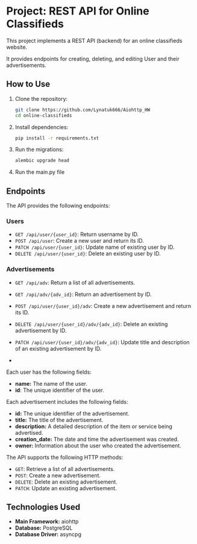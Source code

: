 # Project: REST API for Online Classifieds

This project implements a REST API (backend) for an online classifieds website.

It provides endpoints for creating, deleting, and editing User and their advertisements.

## How to Use

1. Clone the repository:
    ```bash
    git clone https://github.com/Lynatuk666/Aiohttp_HW
    cd online-classifieds
    ```

2. Install dependencies:
    ```bash
    pip install -r requirements.txt
    ```

3. Run the migrations:
    ```bash
    alembic upgrade head
    ```

4. Run the main.py file

## Endpoints

The API provides the following endpoints:

### Users

-   `GET /api/user/{user_id}`: Return username by ID.
-   `POST /api/user`: Create a new user and return its ID.
-   `PATCH /api/user/{user_id}`: Update name of existing user by ID.
-   `DELETE /api/user/{user_id}`: Delete an existing user by ID.

### Advertisements

-   `GET /api/adv`: Return a list of all advertisements.
-   `GET /api/adv/{adv_id}`: Return an advertisement by ID.

-   `POST /api/user/{user_id}/adv`: Create a new advertisement and return its ID.
-   `DELETE /api/user/{user_id}/adv/{adv_id}`: Delete an existing advertisement by ID.
-   `PATCH /api/user/{user_id}/adv/{adv_id}`: Update title and description of an existing advertisement by ID.
- 
Each user has the following fields:

-   **name:** The name of the user.
-   **id**: The unique identifier of the user.

Each advertisement includes the following fields:

-   **id:** The unique identifier of the advertisement.
-   **title:** The title of the advertisement.
-   **description:** A detailed description of the item or service being advertised.
-   **creation_date:** The date and time the advertisement was created.
-   **owner:** Information about the user who created the advertisement.

The API supports the following HTTP methods:

-   `GET`: Retrieve a list of all advertisements.
-   `POST`: Create a new advertisement.
-   `DELETE`: Delete an existing advertisement.
-   `PATCH`: Update an existing advertisement.

## Technologies Used

-   **Main Framework:** aiohttp
-   **Database:** PostgreSQL
-   **Database Driver:** asyncpg